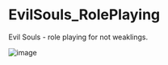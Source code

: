 # EvilSouls_RolePlaying
Evil Souls - role playing for not weaklings.

![image](https://user-images.githubusercontent.com/69672210/132940326-ca4ebd67-e92c-4787-a943-346cbcb9a213.png)

